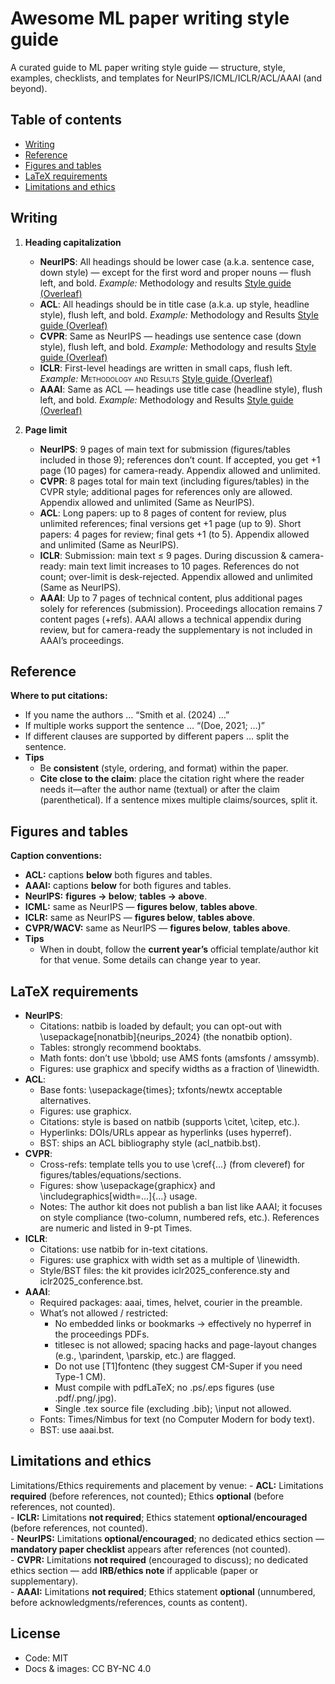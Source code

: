 # Awesome ML paper writing style guide
A curated guide to ML paper writing style guide — structure, style, examples, checklists, and templates for NeurIPS/ICML/ICLR/ACL/AAAI (and beyond).

## Table of contents
- [Writing](#writing)
- [Reference](#reference)
- [Figures and tables](#figures-and-tables)
- [LaTeX requirements](#laTeX-requirements)
- [Limitations and ethics](#limitations-and-ethics)

## Writing

1. **Heading capitalization**
   - **NeurIPS**: All headings should be lower case (a.k.a. sentence case, down style) — except for the first word and proper nouns — flush left, and bold. *Example:* Methodology and results [Style guide (Overleaf)](https://www.overleaf.com/latex/templates/neurips-2024/tpsbbrdqcmsh.pdf)
   - **ACL**: All headings should be in title case (a.k.a. up style, headline style), flush left, and bold. *Example:* Methodology and Results [Style guide (Overleaf)](https://www.overleaf.com/latex/templates/association-for-computational-linguistics-acl-conference/jvxskxpnznfj.pdf)
   - **CVPR**: Same as NeurIPS — headings use sentence case (down style), flush left, and bold. *Example:* Methodology and results [Style guide (Overleaf)](https://www.overleaf.com/latex/templates/cvpr-2022-author-kit/qbmjsdxryffn.pdf)
   - **ICLR**: First-level headings are written in small caps, flush left. *Example:* <span style="font-variant: small-caps;">Methodology and Results</span> [Style guide (Overleaf)](https://www.overleaf.com/latex/templates/template-for-iclr-2025-conference-submission/gqzkdyycxtvt.pdf)
   - **AAAI**: Same as ACL — headings use title case (headline style), flush left, and bold. *Example:* Methodology and Results [Style guide (Overleaf)](https://www.overleaf.com/latex/templates/aaai-press-latex-template/jymjdgdpdmxp.pdf)
  
2. **Page limit**
   - **NeurIPS**: 9 pages of main text for submission (figures/tables included in those 9); references don’t count. If accepted, you get +1 page (10 pages) for camera-ready. Appendix allowed and unlimited.
   - **CVPR**: 8 pages total for main text (including figures/tables) in the CVPR style; additional pages for references only are allowed. Appendix allowed and unlimited (Same as NeurIPS).
   - **ACL**: Long papers: up to 8 pages of content for review, plus unlimited references; final versions get +1 page (up to 9). Short papers: 4 pages for review; final gets +1 (to 5). Appendix allowed and unlimited (Same as NeurIPS).
   - **ICLR**: Submission: main text ≤ 9 pages. During discussion & camera-ready: main text limit increases to 10 pages. References do not count; over-limit is desk-rejected. Appendix allowed and unlimited (Same as NeurIPS).
   - **AAAI**: Up to 7 pages of technical content, plus additional pages solely for references (submission). Proceedings allocation remains 7 content pages (+refs). AAAI allows a technical appendix during review, but for camera-ready the supplementary is not included in AAAI’s proceedings. 

## Reference

**Where to put citations:**
   - If you name the authors … “Smith et al. (2024) …”
   - If multiple works support the sentence … “(Doe, 2021; …)”
   - If different clauses are supported by different papers … split the sentence.
   - **Tips**
     - Be **consistent** (style, ordering, and format) within the paper.
     - **Cite close to the claim**: place the citation right where the reader needs it—after the author name (textual) or after the claim (parenthetical). If a sentence mixes multiple claims/sources, split it.
    
## Figures and tables

**Caption conventions:**
   - **ACL:** captions **below** both figures and tables.
   - **AAAI:** captions **below** for both figures and tables. 
   - **NeurIPS:** **figures → below**; **tables → above**.
   - **ICML:** same as NeurIPS — **figures below**, **tables above**. 
   - **ICLR:** same as NeurIPS — **figures below**, **tables above**. 
   - **CVPR/WACV:** same as NeurIPS — **figures below**, **tables above**. 
   - **Tips**
        - When in doubt, follow the **current year’s** official template/author kit for that venue. Some details can change year to year.

## LaTeX requirements
- **NeurIPS**:
	- Citations: natbib is loaded by default; you can opt-out with \usepackage[nonatbib]{neurips_2024} (the nonatbib option). 
	- Tables: strongly recommend booktabs. 
	- Math fonts: don’t use \bbold; use AMS fonts (amsfonts / amssymb). 
	- Figures: use graphicx and specify widths as a fraction of \linewidth. 
- **ACL**:
	- Base fonts: \usepackage{times}; txfonts/newtx acceptable alternatives. 
	- Figures: use graphicx. 
	- Citations: style is based on natbib (supports \citet, \citep, etc.). 
	- Hyperlinks: DOIs/URLs appear as hyperlinks (uses hyperref). 
	- BST: ships an ACL bibliography style (acl_natbib.bst). 
- **CVPR**:
	- Cross-refs: template tells you to use \cref{...} (from cleveref) for figures/tables/equations/sections. 
	- Figures: show \usepackage{graphicx} and \includegraphics[width=...]{...} usage. 
	- Notes: The author kit does not publish a ban list like AAAI; it focuses on style compliance (two-column, numbered refs, etc.). References are numeric and listed in 9-pt Times. 
- **ICLR**:
	- Citations: use natbib for in-text citations. 
	- Figures: use graphicx with width set as a multiple of \linewidth. 
	- Style/BST files: the kit provides iclr2025_conference.sty and iclr2025_conference.bst. 
- **AAAI**:
	- Required packages: aaai, times, helvet, courier in the preamble. 
	- What’s not allowed / restricted:
		- No embedded links or bookmarks → effectively no hyperref in the proceedings PDFs. 
		- titlesec is not allowed; spacing hacks and page-layout changes (e.g., \parindent, \parskip, etc.) are flagged. 
		- Do not use [T1]fontenc (they suggest CM-Super if you need Type-1 CM). 
		- Must compile with pdfLaTeX; no .ps/.eps figures (use .pdf/.png/.jpg). 
		- Single .tex source file (excluding .bib); \input not allowed. 
	- Fonts: Times/Nimbus for text (no Computer Modern for body text). 
	- BST: use aaai.bst.

## Limitations and ethics
Limitations/Ethics requirements and placement by venue:
	- **ACL:** Limitations **required** (before references, not counted); Ethics **optional** (before references, not counted).  
	- **ICLR:** Limitations **not required**; Ethics statement **optional/encouraged** (before references, not counted).  
	- **NeurIPS:** Limitations **optional/encouraged**; no dedicated ethics section — **mandatory paper checklist** appears after references (not counted).  
	- **CVPR:** Limitations **not required** (encouraged to discuss); no dedicated ethics section — add **IRB/ethics note** if applicable (paper or supplementary).  
	- **AAAI:** Limitations **not required**; Ethics statement **optional** (unnumbered, before acknowledgments/references, counts as content).  

## License
- Code: MIT
- Docs & images: CC BY-NC 4.0
